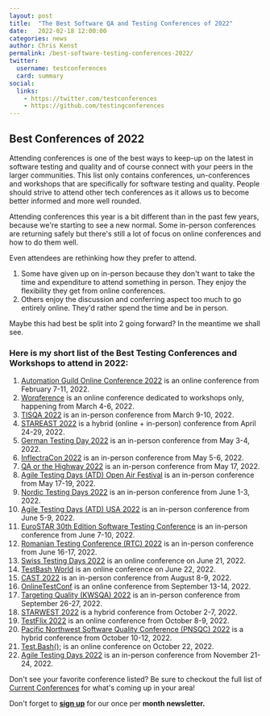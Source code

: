 ```yaml
---
layout: post
title:  "The Best Software QA and Testing Conferences of 2022"
date:   2022-02-18 12:00:00
categories: news
author: Chris Kenst
permalink: /best-software-testing-conferences-2022/
twitter:
  username: testconferences
  card: summary
social:
  links:
    - https://twitter.com/testconferences
    - https://github.com/testingconferences
---
```


## Best Conferences of 2022

Attending conferences is one of the best ways to keep-up on the latest in software testing and quality and of course connect with your peers in the larger communities. This list only contains conferences, un-conferences and workshops that are specifically for software testing and quality. People should strive to attend other tech conferences as it allows us to become better informed and more well rounded.

Attending conferences this year is a bit different than in the past few years, because we're starting to see a new normal. Some in-person conferences are returning safely but there's still a lot of focus on online conferences and how to do them well.

Even attendees are rethinking how they prefer to attend. 

1. Some have given up on in-person because they don't want to take the time and expenditure to attend something in person. They enjoy the flexibility they get from online conferences.
2. Others enjoy the discussion and conferring aspect too much to go entirely online. They'd rather spend the time and be in person. 

Maybe this had best be split into 2 going forward? In the meantime we shall see.

### Here is my short list of the Best Testing Conferences and Workshops to attend in 2022:



1. [Automation Guild Online Conference 2022](https://guildconferences.com/ag-2022/?utm_source=testingconferences) is an online conference from February 7-11, 2022.
2. [Worqference](https://thetesttribe.com/worqference?utm_source=testingconferences) is an online conference dedicated to workshops only, happening from March 4-6, 2022. 
3. [TISQA 2022](http://tisqa.org/?utm?utm_source=testingconferences) is an in-person conference from March 9-10, 2022. 
4. [STAREAST 2022](https://stareast.techwell.com/?utm_source=testingconferences) is a hybrid (online + in-person) conference from April 24-29, 2022. 
5. [German Testing Day 2022](https://www.germantestingday.info/german-testing-day-2022/?utm_source=testingconferences) is an in-person conference from May 3-4, 2022. 
6. [InflectraCon 2022](https://www.inflectracon.com/?utm_source=testingconferences) is an in-person conference from May 5-6, 2022. 
7. [QA or the Highway 2022](https://www.qaorthehighway.com/?utm_source=testingconferences) is an in-person conference from May 17, 2022. 
8. [Agile Testing Days (ATD) Open Air Festival](https://openair.agiletestingdays.com?utm_source=testingconferences) is an in-person conference from May 17-19, 2022. 
9. [Nordic Testing Days 2022](https://nordictestingdays.eu/?utm_source=testingconferences) is an in-person conference from June 1-3, 2022.
10. [Agile Testing Days (ATD) USA 2022](https://agiletestingdays.us/?utm_source=testingconferences) is an in-person conference from June 5-9, 2022. 
11. [EuroSTAR 30th Edition Software Testing Conference](https://conference.eurostarsoftwaretesting.com/?utm_source=testingconferences) is an in-person conference from June 7-10, 2022. 
12. [Romanian Testing Conference (RTC) 2022](https://www.romaniatesting.ro?utm_source=testingconferences) is an in-person conference from June 16-17, 2022.
13. [Swiss Testing Days 2022](https://swisstestingday.ch/?utm_source=testingconferences) is an online conference on June 21, 2022.
14. [TestBash World](https://www.ministryoftesting.com/events/testbash-world-2022?utm_source=testingconferences) is an online conference on June 22, 2022.
14. [CAST 2022](https://www.associationforsoftwaretesting.com?utm_source=testingconferences) is an in-person conference from August 8-9, 2022. 
15. [OnlineTestConf](https://www.onlinetestconf.com/?utm_source=testingconferences) is an online conference from September 13-14, 2022.
16. [Targeting Quality (KWSQA) 2022](https://kwsqa.org/tq2022/?utm_source=testingconferences) is an in-person conference from September 26-27, 2022. 
17. [STARWEST 2022](https://starwest.techwell.com/?utm_source=testingconferences) is a hybrid conference from October 2-7, 2022. 
18. [TestFlix 2022](https://thetesttribe.com/testflix-2022/?utm_source=testingconferences) is an online conference from October 8-9, 2022. 
19. [Pacific Northwest Software Quality Conference (PNSQC) 2022](http://www.pnsqc.org/?utm_source=testingconferences) is a hybrid conference from October 10-12, 2022.
19. [Test.Bash();](https://www.ministryoftesting.com/events/test-bash-2022?utm_source=testingconferences) is an online conference on October 22, 2022.
20. [Agile Testing Days 2022](http://www.agiletestingdays.com/?utm_source=testingconferences) is an in-person conference from November 21-24, 2022.



Don't see your favorite conference listed? Be sure to checkout the full list of [Current Conferences](/) for what's coming up in your area!

Don't forget to **[sign up](http://eepurl.com/c4paYT)** for our once per **month newsletter.**